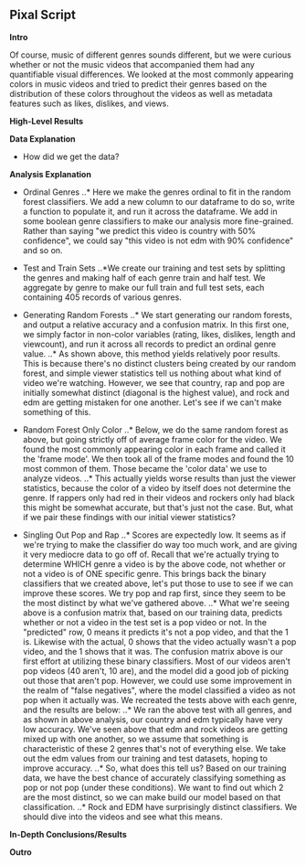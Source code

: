## Pixal Script

**Intro**

Of course, music of different genres sounds different, but we were curious whether or not the music videos that accompanied them had any quantifiable visual differences.
We looked at the most commonly appearing colors in music videos and tried to predict their genres based on the distribution of these colors throughout the videos as well as metadata features such as likes, dislikes, and views.

**High-Level Results**

**Data Explanation**

* How did we get the data?

**Analysis Explanation**

* Ordinal Genres
..* Here we make the genres ordinal to fit in the random forest classifiers. We add a new column to our dataframe to do so, write a function to populate it, and run it across the dataframe. We add in some boolean genre classifiers to make our analysis more fine-grained. Rather than saying "we predict this video is country with 50% confidence", we could say "this video is not edm with 90% confidence" and so on. 
* Test and Train Sets
..*We create our training and test sets by splitting the genres and making half of each genre train and half test. We aggregate by genre to make our full train and full test sets, each containing 405 records of various genres.
* Generating Random Forests
..* We start generating our random forests, and output a relative accuracy and a confusion matrix. In this first one, we simply factor in non-color variables (rating, likes, dislikes, length and viewcount), and run it across all records to predict an ordinal genre value.
..* As shown above, this method yields relatively poor results. This is because there's no distinct clusters being created by our random forest, and simple viewer statistics tell us nothing about what kind of video we're watching. However, we see that country, rap and pop are initially somewhat distinct (diagonal is the highest value), and rock and edm are getting mistaken for one another. Let's see if we can't make something of this.

* Random Forest Only Color
..* Below, we do the same random forest as above, but going strictly off of average frame color for the video.
We found the most commonly appearing color in each frame and called it the 'frame mode'. We then took all of the frame modes and found the 10 most common of them. Those became the 'color data' we use to analyze videos.
..* This actually yields worse results than just the viewer statistics, because the color of a video by itself does not determine the genre. If rappers only had red in their videos and rockers only had black this might be somewhat accurate, but that's just not the case. But, what if we pair these findings with our initial viewer statistics?
* Singling Out Pop and Rap
..* Scores are expectedly low. It seems as if we're trying to make the classifier do way too much work, and are giving it very mediocre data to go off of. Recall that we're actually trying to determine WHICH genre a video is by the above code, not whether or not a video is of ONE specific genre. This brings back the binary classifiers that we created above, let's put those to use to see if we can improve these scores.
We try pop and rap first, since they seem to be the most distinct by what we've gathered above.
..* What we're seeing above is a confusion matrix that, based on our training data, predicts whether or not a video in the test set is a pop video or not. In the "predicted" row, 0 means it predicts it's not a pop video, and that the 1 is. Likewise with the actual, 0 shows that the video actually wasn't a pop video, and the 1 shows that it was.
The confusion matrix above is our first effort at utilizing these binary classifiers. Most of our videos aren't pop videos (40 aren't, 10 are), and the model did a good job of picking out those that aren't pop. However, we could use some improvement in the realm of "false negatives", where the model classified a video as not pop when it actually was.
We recreated the tests above with each genre, and the results are below:
..* We ran the above test with all genres, and as shown in above analysis, our country and edm typically have very low accuracy. We've seen above that edm and rock videos are getting mixed up with one another, so we assume that something is characteristic of these 2 genres that's not of everything else. We take out the edm values from our training and test datasets, hoping to improve accuracy.
..* So, what does this tell us? Based on our training data, we have the best chance of accurately classifying something as pop or not pop (under these conditions).
We want to find out which 2 are the most distinct, so we can make build our model based on that classification.
..* Rock and EDM have surprisingly distinct classifiers. We should dive into the videos and see what this means.


**In-Depth Conclusions/Results**

**Outro**
